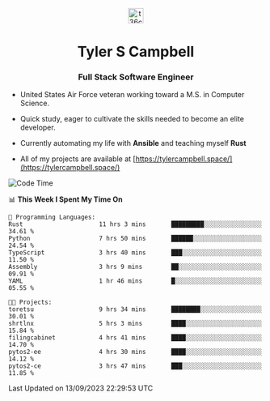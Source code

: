 <p align="center">
<a href="https://www.linkedin.com/in/t36campbell" target="blank"><img align="center" src="https://ik.imagekit.io/t36campbell/Portfolio/linkedin.png.original_m8bbGgPh6.png" alt="t36campbell" height="30" width="30" /></a>
</p>
<h1 align="center">Tyler S Campbell</h1>
<h3 align="center">Full Stack Software Engineer</h3>

* United States Air Force veteran working toward a M.S. in Computer Science.

* Quick study, eager to cultivate the skills needed to become an elite developer.

* Currently automating my life with **Ansible** and teaching myself **Rust**

* All of my projects are available at [https://tylercampbell.space/](https://tylercampbell.space/)

<!--START_SECTION:waka-->
![Code Time](http://img.shields.io/badge/Code%20Time-2%2C811%20hrs%2036%20mins-blue)

📊 **This Week I Spent My Time On** 

```text
💬 Programming Languages: 
Rust                     11 hrs 3 mins       █████████░░░░░░░░░░░░░░░░   34.61 % 
Python                   7 hrs 50 mins       ██████░░░░░░░░░░░░░░░░░░░   24.54 % 
TypeScript               3 hrs 40 mins       ███░░░░░░░░░░░░░░░░░░░░░░   11.50 % 
Assembly                 3 hrs 9 mins        ██░░░░░░░░░░░░░░░░░░░░░░░   09.91 % 
YAML                     1 hr 46 mins        █░░░░░░░░░░░░░░░░░░░░░░░░   05.55 % 

🐱‍💻 Projects: 
toretsu                  9 hrs 34 mins       ████████░░░░░░░░░░░░░░░░░   30.01 % 
shrtlnx                  5 hrs 3 mins        ████░░░░░░░░░░░░░░░░░░░░░   15.84 % 
filingcabinet            4 hrs 41 mins       ████░░░░░░░░░░░░░░░░░░░░░   14.70 % 
pytos2-ee                4 hrs 30 mins       ████░░░░░░░░░░░░░░░░░░░░░   14.12 % 
pytos2-ce                3 hrs 47 mins       ███░░░░░░░░░░░░░░░░░░░░░░   11.85 % 
```


 Last Updated on 13/09/2023 22:29:53 UTC
<!--END_SECTION:waka-->
